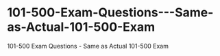 # 101-500-Exam-Questions---Same-as-Actual-101-500-Exam
101-500 Exam Questions - Same as Actual 101-500 Exam
